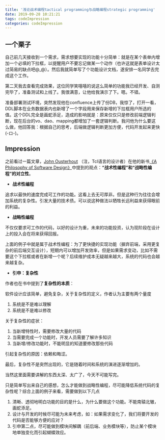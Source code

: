 ```yaml
---
title: '浅论战术编程tactical programming与战略编程strategic programming'
date: 2019-09-28 10:21:21
tags: codeImpression
categories: codeImpression
---
```


## 一个栗子

自己前几天接收到一个需求，需求想要实现的功能十分简单：就是在某个表单内增加一个必填的下拉框，以提醒用户不要忘记做某一个动作（也许这就是表单设计太过简易的缺点吧@_@）。然后我就简单写了个功能设计文档，遂安排一名同学去完成这个工作。

第二天我去查看完成效果，这位同学笑嘻嘻的说这么简单的功能我已经开发、自测完毕了，准备测试和上线了。我很满意，让他给我演示了下。嗯。不错。

准备部署测试环境，突然发现他在confluence上传了份DB，我惊了，打开一看，DDL脚本在业务数据表内也新增了一个字段用来保存新增的下拉框用户所选的值。这个DDL完全是画蛇添足，造成的影响就是：原来仅仅只是修改前端逻辑判断，现在后台的vo、dao、mapping都增加了一套逻辑判断。我问他为什么要这么做，他回答我：根据自己的思考，后端做逻辑判断更加方便，代码开发起来更快(-ロ-)。

## Impression

之前看过一篇文章，[John Ousterhout](https://www.amazon.com/s/ref=dp_byline_sr_book_1?ie=UTF8&text=John+Ousterhout&search-alias=books&field-author=John+Ousterhout&sort=relevancerank) （注，Tcl语言的设计者）在他的新书[《A Philosophy of Software Design》](https://www.amazon.com/Philosophy-Software-Design-John-Ousterhout/dp/1732102201)中提到的观点：**“战术性编程”和“战略性编程”的对立性**。

- **战术性编程**

追求以最快的速度完成可工作的功能。这看上去无可厚非。但是这种行为往往会增加系统的复杂性。引发大量的技术债。可以说这种做法以牺牲长远利益来获得眼前的利益。

- **战略性编程**

不仅仅要求可工作的代码，以好的设计为重，未来的功能投资，认为现阶段在设计上的投入会在将来获得回报。

上面的例子中就是属于战术性编程：为了更快捷的实现功能（摒弃前端，采用更复杂的前后端交互设计），短期内可以增加开发效率，但是如果需求变动，比如不需要这个下拉框或者在新增一个呢？后续维护成本无疑越来越大，系统的代码也会越来越复杂。

- **引申：复杂性**

作者也在书中提到了**复杂性的本质**：

软件设计应该简单，避免复杂，关于复杂性的定义，作者认为主要有两个量度

1. 系统是不是难以理解
2. 系统是不是难以修改

关于复杂性的症状：

1. 当新增特性时，需要修改大量的代码
2. 当需要完成一个功能时，开发人员需要了解许多知识
3. 当新增/修改功能时，不能明显的知道要修改那些代码

引起复杂性的原因：依赖和晦涩。

最后，复杂性不是突然出现的，它是随着时间和系统的演进逐渐增加的。

当然这里面需要讲解的东西太深、太广了，今天不可能写完。

只是简单写出来自己的感想，怎么才能做到战略性编程，尽可能降低系统代码的复杂性呢？综合上面的例子来看，需要做到以下几点 

1. 清晰、透彻地明白功能的目的是什么，为什么要做这个功能。不能南辕北辙，画蛇添足。
2. 设计与开发的时候尽可能为未来考虑，如：如果需求变化了，我们将要开发的代码是否能够方便的应对？
3. 引申第二点，尽可能做到模块间解耦（前后端、业务模块等），防止某个模块地单独变化而引起蝴蝶效应。

